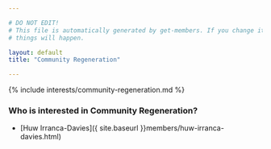 ```yaml
---

# DO NOT EDIT!
# This file is automatically generated by get-members. If you change it, bad
# things will happen.

layout: default
title: "Community Regeneration"

---
```


{% include interests/community-regeneration.md %}

### Who is interested in Community Regeneration?


* [Huw Irranca-Davies]({ site.baseurl }}members/huw-irranca-davies.html)
